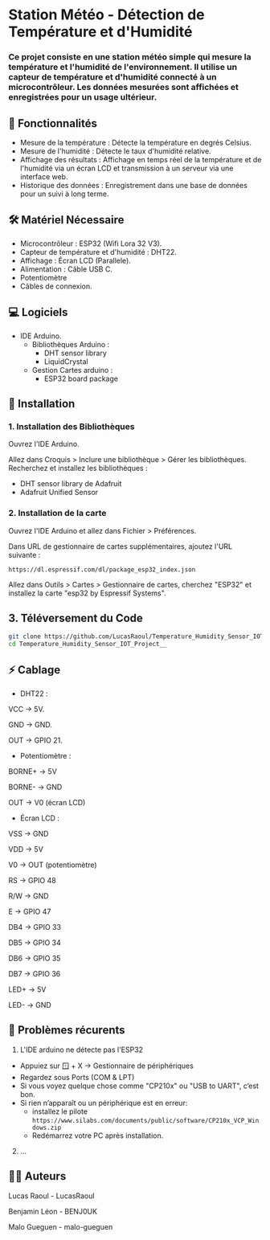 # Station Météo - Détection de Température et d'Humidité
### Ce projet consiste en une station météo simple qui mesure la température et l'humidité de l'environnement. Il utilise un capteur de température et d'humidité connecté à un microcontrôleur. Les données mesurées sont affichées et enregistrées pour un usage ultérieur.

## 🚀 Fonctionnalités
- Mesure de la température : Détecte la température en degrés Celsius.
- Mesure de l'humidité : Détecte le taux d'humidité relative.
- Affichage des résultats : Affichage en temps réel de la température et de l'humidité via un écran LCD et transmission à un serveur via une interface web.
- Historique des données : Enregistrement dans une base de données pour un suivi à long terme.
## 🛠️ Matériel Nécessaire
- Microcontrôleur : ESP32 (Wifi Lora 32 V3).
- Capteur de température et d'humidité : DHT22.
- Affichage : Écran LCD (Parallele).
- Alimentation : Câble USB C.
- Potentiomètre
- Câbles de connexion.
## 💻 Logiciels
- IDE Arduino.
  - Bibliothèques Arduino :
    - DHT sensor library 
    - LiquidCrystal
  - Gestion Cartes arduino :
    - ESP32 board package
## 📝 Installation
### 1. Installation des Bibliothèques

Ouvrez l'IDE Arduino.

Allez dans Croquis > Inclure une bibliothèque > Gérer les bibliothèques.
Recherchez et installez les bibliothèques :
- DHT sensor library de Adafruit
- Adafruit Unified Sensor
### 2. Installation de la carte 
Ouvrez l'IDE Arduino et allez dans Fichier > Préférences.

Dans URL de gestionnaire de cartes supplémentaires, ajoutez l'URL suivante :
 ```
 https://dl.espressif.com/dl/package_esp32_index.json
```

Allez dans Outils > Cartes > Gestionnaire de cartes, cherchez "ESP32" et installez la carte "esp32 by Espressif Systems".

## 3. Téléversement du Code

``` bash
git clone https://github.com/LucasRaoul/Temperature_Humidity_Sensor_IOT_Project__.git
cd Temperature_Humidity_Sensor_IOT_Project__
```
## ⚡ Cablage
- DHT22 :

VCC → 5V.

GND → GND.

OUT → GPIO 21.

- Potentiomètre :

BORNE+ → 5V

BORNE- → GND

OUT → V0 (écran LCD)

- Écran LCD :

VSS → GND

VDD → 5V

V0 → OUT (potentiomètre)

RS → GPIO 48

R/W → GND

E → GPIO 47

DB4 → GPIO 33

DB5 → GPIO 34

DB6 → GPIO 35

DB7 → GPIO 36

LED+ → 5V

LED- → GND

## 🔧 Problèmes récurents
1. L'IDE arduino ne détecte pas l'ESP32
- Appuiez sur 🪟 + X → Gestionnaire de périphériques
- Regardez sous Ports (COM & LPT)
- Si vous voyez quelque chose comme "CP210x" ou "USB to UART", c’est bon.
- Si rien n’apparaît ou un périphérique est en erreur:
  -  installez le pilote ```https://www.silabs.com/documents/public/software/CP210x_VCP_Windows.zip```
  - Redémarrez votre PC après installation.
2. ...
## 👨‍💻 Auteurs
Lucas Raoul  - LucasRaoul

Benjamin Léon - BENJ0UK

Malo Gueguen - malo-gueguen
